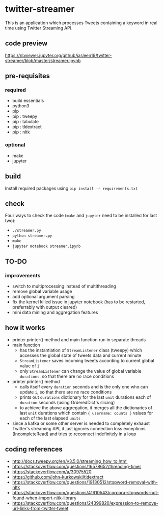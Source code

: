 # twitter-streamer
This is an application which processes Tweets containing a keyword in real time using Twitter Streaming API.

## code preview
https://nbviewer.jupyter.org/github/jasleen19/twitter-streamer/blob/master/streamer.ipynb

## pre-requisites
### required
- build essentials
- python3
- pip
- pip : tweepy
- pip : tabulate
- pip : tldextract
- pip : nltk
### optional
- make
- jupyter

## build
Install required packages using `pip install -r requirements.txt`

## check
Four ways to check the code (`make` and `jupyter` need to be installed for last two):
- `./streamer.py`
- `python streamer.py`
- `make`
- `jupyter notebook streamer.ipynb`

## TO-DO


### improvements
- switch to multiprocessing instead of multithreading
- remove global variable usage
- add optional argument parsing
- fix the kernel killed issue in jupyter notebook (has to be restarted, preferrably with output cleared)
- mini data mining and aggregation features

## how it works
- printer.printer() method and main function run in separate threads
- main function
  - has the instantiation of `StreamListener` class (tweepy) which accesses the global state of tweets data and current minute
  - `StreamListener` saves incoming tweets according to current global value of `i`
  - only `StreamListener` can change the value of global variable `durations`, so that there are no race conditions
- printer.printer() method
  - calls itself every `duration` seconds and is the only one who can update `i`, so that there are no race conditions
  - prints out `durations` dictionary for the last `unit` durations each of `duration` seconds (using OrderedDict's slicing)
  - to achieve the above aggregation, it merges all the dictionaries of last `unit` durations which contain `{ username: counts }` values for each of the last elapsed `units`
- since a kafka or some other server is needed to completely exhaust Twitter's streaming API, it just ignores connection loss exceptions (IncompleteRead) and tries to reconnect indefinitely in a loop

## coding references
- http://docs.tweepy.org/en/v3.5.0/streaming_how_to.html
- https://stackoverflow.com/questions/16578652/threading-timer
- https://stackoverflow.com/a/30975520
- https://github.com/john-kurkowski/tldextract
- https://stackoverflow.com/questions/19130512/stopword-removal-with-nltk
- https://stackoverflow.com/questions/41610543/corpora-stopwords-not-found-when-import-nltk-library
- https://stackoverflow.com/questions/24399820/expression-to-remove-url-links-from-twitter-tweet

